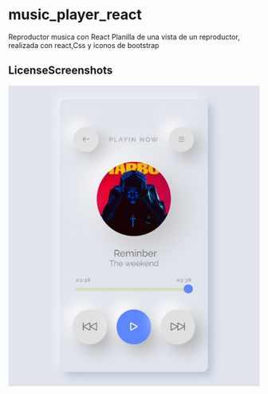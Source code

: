 # music_player_react

Reproductor musica con React
Planilla de una vista de un reproductor, realizada con react,Css y iconos de bootstrap

## LicenseScreenshots

![scrrenshot 1](./assets/images/screenshot_1.jpg)
